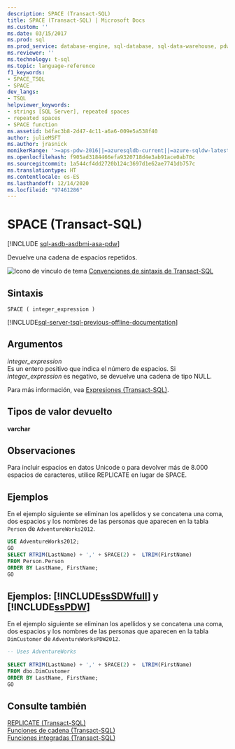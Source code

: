 ```yaml
---
description: SPACE (Transact-SQL)
title: SPACE (Transact-SQL) | Microsoft Docs
ms.custom: ''
ms.date: 03/15/2017
ms.prod: sql
ms.prod_service: database-engine, sql-database, sql-data-warehouse, pdw
ms.reviewer: ''
ms.technology: t-sql
ms.topic: language-reference
f1_keywords:
- SPACE_TSQL
- SPACE
dev_langs:
- TSQL
helpviewer_keywords:
- strings [SQL Server], repeated spaces
- repeated spaces
- SPACE function
ms.assetid: b4fac3b8-2d47-4c11-a6a6-009e5a538f40
author: julieMSFT
ms.author: jrasnick
monikerRange: '>=aps-pdw-2016||=azuresqldb-current||=azure-sqldw-latest||>=sql-server-2016||>=sql-server-linux-2017||=azuresqldb-mi-current'
ms.openlocfilehash: f905ad3184466efa9320718d4e3ab91ace0ab70c
ms.sourcegitcommit: 1a544cf4dd2720b124c3697d1e62ae7741db757c
ms.translationtype: HT
ms.contentlocale: es-ES
ms.lasthandoff: 12/14/2020
ms.locfileid: "97461286"
---
```

# <a name="space-transact-sql"></a>SPACE (Transact-SQL)
[!INCLUDE [sql-asdb-asdbmi-asa-pdw](../../includes/applies-to-version/sql-asdb-asdbmi-asa-pdw.md)]

  Devuelve una cadena de espacios repetidos.  
  
 ![Icono de vínculo de tema](../../database-engine/configure-windows/media/topic-link.gif "Icono de vínculo de tema") [Convenciones de sintaxis de Transact-SQL](../../t-sql/language-elements/transact-sql-syntax-conventions-transact-sql.md)  
  
## <a name="syntax"></a>Sintaxis  
  
```syntaxsql
SPACE ( integer_expression )  
```  
  
[!INCLUDE[sql-server-tsql-previous-offline-documentation](../../includes/sql-server-tsql-previous-offline-documentation.md)]

## <a name="arguments"></a>Argumentos
 *integer_expression*  
 Es un entero positivo que indica el número de espacios. Si *integer_expression* es negativo, se devuelve una cadena de tipo NULL.  
  
 Para más información, vea [Expresiones &#40;Transact-SQL&#41;](../../t-sql/language-elements/expressions-transact-sql.md).  
  
## <a name="return-types"></a>Tipos de valor devuelto  
 **varchar**  
  
## <a name="remarks"></a>Observaciones  
 Para incluir espacios en datos Unicode o para devolver más de 8.000 espacios de caracteres, utilice REPLICATE en lugar de SPACE.  
  
## <a name="examples"></a>Ejemplos  
 En el ejemplo siguiente se eliminan los apellidos y se concatena una coma, dos espacios y los nombres de las personas que aparecen en la tabla `Person` de `AdventureWorks2012`.  
  
```sql  
USE AdventureWorks2012;  
GO  
SELECT RTRIM(LastName) + ',' + SPACE(2) +  LTRIM(FirstName)  
FROM Person.Person  
ORDER BY LastName, FirstName;  
GO  
```  
  
## <a name="examples-sssdwfull-and-sspdw"></a>Ejemplos: [!INCLUDE[ssSDWfull](../../includes/sssdwfull-md.md)] y [!INCLUDE[ssPDW](../../includes/sspdw-md.md)]  
 En el ejemplo siguiente se eliminan los apellidos y se concatena una coma, dos espacios y los nombres de las personas que aparecen en la tabla `DimCustomer` de `AdventureWorksPDW2012`.  
  
```sql  
-- Uses AdventureWorks  
  
SELECT RTRIM(LastName) + ',' + SPACE(2) +  LTRIM(FirstName)  
FROM dbo.DimCustomer  
ORDER BY LastName, FirstName;  
GO  
```  
  
## <a name="see-also"></a>Consulte también  
 [REPLICATE &#40;Transact-SQL&#41;](../../t-sql/functions/replicate-transact-sql.md)   
 [Funciones de cadena &#40;Transact-SQL&#41;](../../t-sql/functions/string-functions-transact-sql.md)   
 [Funciones integradas &#40;Transact-SQL&#41;](~/t-sql/functions/functions.md)  
  
  


